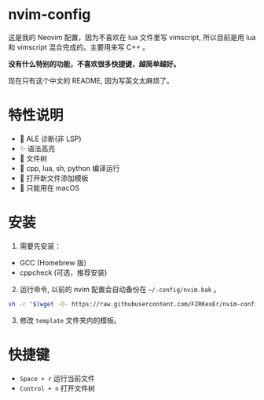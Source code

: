# nvim-config

这是我的 Neovim 配置，因为不喜欢在 lua 文件里写 vimscript, 所以目前是用 lua 和 vimscript 混合完成的。主要用来写 C++ 。

**没有什么特别的功能，不喜欢很多快捷键，越简单越好。**

现在只有这个中文的 README, 因为写英文太麻烦了。

# 特性说明

- 🌈 ALE 诊断(非 LSP)
- ✨ 语法高亮
- 🌲 文件树
- 🚀 cpp, lua, sh, python 编译运行
- 📖 打开新文件添加模板
- 🍎 只能用在 macOS

# 安装

1. 需要先安装：
  - GCC (Homebrew 版)
  - cppcheck (可选，推荐安装)

2. 运行命令, 以前的 nvim 配置会自动备份在 `~/.config/nvim.bak` 。
  ```sh
  sh -c "$(wget -O- https://raw.githubusercontent.com/FZRKexEr/nvim-config/main/install.sh)"
  ```

3. 修改 `template` 文件夹内的模板。

# 快捷键

- `Space + r` 运行当前文件
- `Control + n` 打开文件树
